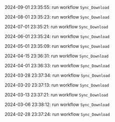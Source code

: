 2024-09-01 23:35:55: run workflow `Sync_Download` 

2024-08-01 23:35:23: run workflow `Sync_Download` 

2024-07-01 23:35:21: run workflow `Sync_Download` 

2024-06-01 23:35:24: run workflow `Sync_Download` 

2024-05-01 23:35:09: run workflow `Sync_Download` 

2024-04-15 23:36:31: run workflow `Sync_Download` 

2024-04-01 23:36:33: run workflow `Sync_Download` 

2024-03-28 23:37:34: run workflow `Sync_Download` 

2024-03-20 23:37:13: run workflow `Sync_Download` 

2024-03-13 23:37:21: run workflow `Sync_Download` 

2024-03-06 23:38:12: run workflow `Sync_Download` 

2024-02-28 23:37:24: run workflow `Sync_Download` 


